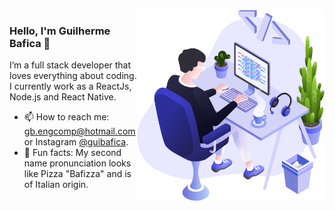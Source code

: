 <img align="right" src="https://github.com/guibafica/guibafica/blob/master/images/illustration.png" width="300"/>

### Hello, I'm Guilherme Bafica 👋

I’m a full stack developer that loves everything about coding. I currently work as a ReactJs, Node.js and React Native. 

- 📫  How to reach me: gb.engcomp@hotmail.com or Instagram [@guibafica](https://www.instagram.com/guibafica/).
- 🍕  Fun facts: My second name pronunciation looks like Pizza "Bafizza" and is of Italian origin.
